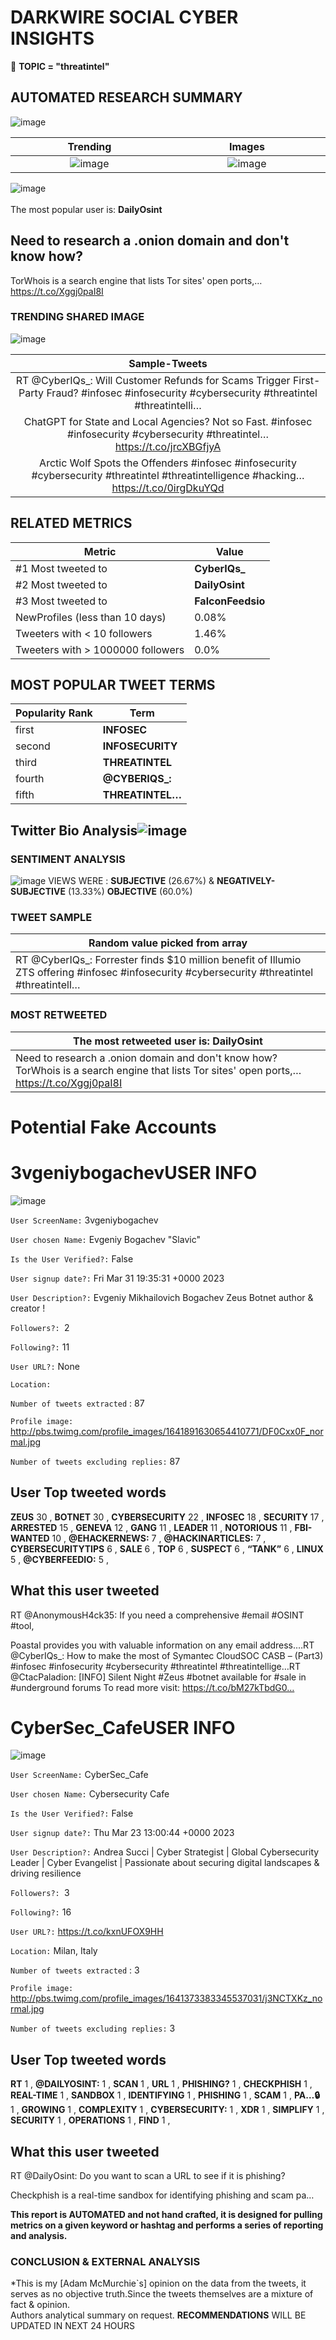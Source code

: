 # DARKWIRE SOCIAL CYBER INSIGHTS 
&#x1F34E; **TOPIC = "threatintel"**

## AUTOMATED RESEARCH SUMMARY
  ![image](darkLogo.png)   

|  Trending  |   Images | 
:-------------------------:|:-------------------------:
|  ![image](assets/threatintel/imageFile1.jpg)     <img width=200/> | ![image](assets/threatintel/imageFile2.jpg) <img width=200/> |   
 
 
![image](assets/threatintel/TWEETS.png)
<br></br>
The most popular user is: **DailyOsint**  
 

## Need to research a .onion domain and don't know how?

TorWhois is a search engine that lists Tor sites' open ports,… https://t.co/Xggj0paI8I 

  




### TRENDING SHARED IMAGE

![image](assets/threatintel/twitterPostedImage.png)



|                **Sample-Tweets**        |
| :-------------: |
| RT @CyberIQs_: Will Customer Refunds for Scams Trigger First-Party Fraud? #infosec #infosecurity #cybersecurity #threatintel #threatintelli… |
| ChatGPT for State and Local Agencies? Not so Fast. #infosec #infosecurity #cybersecurity #threatintel… https://t.co/jrcXBGfjyA |
| Arctic Wolf Spots the Offenders #infosec #infosecurity #cybersecurity #threatintel #threatintelligence #hacking… https://t.co/0irgDkuYQd |

## RELATED METRICS<br>
| Metric | Value |
| ------------- | ------------- |
| #1 Most tweeted to  | **CyberIQs_** |
| #2 Most tweeted to  | **DailyOsint** |
| #3 Most tweeted to  | **FalconFeedsio** |
| NewProfiles (less than 10 days) | 0.08%  |
| Tweeters with < 10 followers  | 1.46%|
| Tweeters with > 1000000 followers  | 0.0%  |



## MOST POPULAR TWEET TERMS 


| Popularity Rank  | Term |
| ------------- | ------------- |
| first  | **INFOSEC**  |
| second  | **INFOSECURITY**  |
| third  | **THREATINTEL** |
| fourth  | **@CYBERIQS_:**  |
| fifth  | **THREATINTEL…**  |


## Twitter Bio Analysis![image](assets/threatintel/BIO.png)
### SENTIMENT ANALYSIS
![image](assets/threatintel/sentiment.png)
VIEWS WERE : **SUBJECTIVE**  (26.67%) & **NEGATIVELY-SUBJECTIVE** (13.33%) **OBJECTIVE** (60.0%)

### TWEET SAMPLE 
| Random value picked from array |
| ------------- |
|RT @CyberIQs_: Forrester finds $10 million benefit of Illumio ZTS offering #infosec #infosecurity #cybersecurity #threatintel #threatintell… |

### MOST RETWEETED 

| The most retweeted user is: **DailyOsint**  |
| ------------- |
| Need to research a .onion domain and don't know how?TorWhois is a search engine that lists Tor sites' open ports,… https://t.co/Xggj0paI8I |

# Potential Fake Accounts
 
# 3vgeniybogachevUSER INFO
![image](http://pbs.twimg.com/profile_images/1641891630654410771/DF0Cxx0F_normal.jpg)
 
`User ScreenName:` 3vgeniybogachev 
 
`User chosen Name:` Evgeniy Bogachev "Slavic" 
 
`Is the User Verified?:` False 
 
`User signup date?:` Fri Mar 31 19:35:31 +0000 2023 
 
`User Description?:` Evgeniy Mikhailovich Bogachev 
Zeus Botnet author & creator ! 
 
`Followers?: `2 
 
`Following?:` 11 
 
`User URL?:` None 
 
`Location:`  
 
`Number of tweets extracted`  : 87 
 
`Profile image:` http://pbs.twimg.com/profile_images/1641891630654410771/DF0Cxx0F_normal.jpg 
 
`Number of tweets excluding replies:` 87 
 

 

 
## User Top tweeted words 
 
**ZEUS** 30 , **BOTNET** 30 , **CYBERSECURITY** 22 , **INFOSEC** 18 , **SECURITY** 17 , **ARRESTED** 15 , **GENEVA** 12 , **GANG** 11 , **LEADER** 11 , **NOTORIOUS** 11 , **FBI-WANTED** 10 , **@EHACKERNEWS:** 7 , **@HACKINARTICLES:** 7 , **CYBERSECURITYTIPS** 6 , **SALE** 6 , **TOP** 6 , **SUSPECT** 6 , **“TANK”** 6 , **LINUX** 5 , **@CYBERFEEDIO:** 5 , 
 
## What this user tweeted
 
RT @AnonymousH4ck35: If you need a comprehensive #email #OSINT #tool,

Poastal provides you with valuable information on any email address.…RT @CyberIQs_: How to make the most of Symantec CloudSOC CASB – (Part3) #infosec #infosecurity #cybersecurity #threatintel #threatintellige…RT @CtacPaladion: [INFO] Silent Night #Zeus #botnet available for #sale in #underground forums
To read more visit: https://t.co/bM27kTbdG0…
 
# CyberSec_CafeUSER INFO
![image](http://pbs.twimg.com/profile_images/1641373383345537031/j3NCTXKz_normal.jpg)
 
`User ScreenName:` CyberSec_Cafe 
 
`User chosen Name:` Cybersecurity Cafe 
 
`Is the User Verified?:` False 
 
`User signup date?:` Thu Mar 23 13:00:44 +0000 2023 
 
`User Description?:` Andrea Succi | Cyber Strategist | Global Cybersecurity Leader | Cyber Evangelist | Passionate about securing digital landscapes & driving resilience 
 
`Followers?: `3 
 
`Following?:` 16 
 
`User URL?:` https://t.co/kxnUFOX9HH 
 
`Location:` Milan, Italy 
 
`Number of tweets extracted`  : 3 
 
`Profile image:` http://pbs.twimg.com/profile_images/1641373383345537031/j3NCTXKz_normal.jpg 
 
`Number of tweets excluding replies:` 3 
 

 

 
## User Top tweeted words 
 
**RT** 1 , **@DAILYOSINT:** 1 , **SCAN** 1 , **URL** 1 , **PHISHING?** 1 , **CHECKPHISH** 1 , **REAL-TIME** 1 , **SANDBOX** 1 , **IDENTIFYING** 1 , **PHISHING** 1 , **SCAM** 1 , **PA…🔒** 1 , **GROWING** 1 , **COMPLEXITY** 1 , **CYBERSECURITY:** 1 , **XDR** 1 , **SIMPLIFY** 1 , **SECURITY** 1 , **OPERATIONS** 1 , **FIND** 1 , 
 
## What this user tweeted
 
RT @DailyOsint: Do you want to scan a URL to see if it is phishing?

Checkphish is a real-time sandbox for identifying phishing and scam pa…
 

<b> This report is AUTOMATED and not hand crafted, it is designed for pulling metrics on a given keyword or hashtag and performs a series of reporting and analysis.</b>  
### CONCLUSION & EXTERNAL ANALYSIS

*This is my [Adam McMurchie`s] opinion on the data from the tweets, it serves as no objective truth.Since the tweets themselves are a mixture of fact & opinion.<br>
Authors analytical summary on request.
**RECOMMENDATIONS** WILL BE UPDATED IN NEXT  24 HOURS <br>